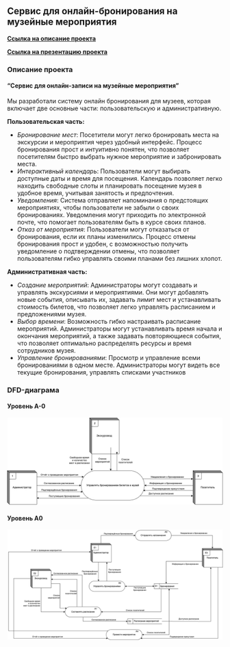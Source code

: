 ## Сервис для онлайн-бронирования на музейные мероприятия

__[Ссылка на описание проекта](https://docs.google.com/document/d/1N4tA8orNVyPw6VMPOvsmKgbxo0R3apCk-vhQ8mMfi0E/edit?usp=sharing)__

__[Ссылка на презентацию проекта](./SmartSocial-dfd.pdf)__

### Описание проекта
#### “​​Сервис для онлайн-записи на музейные мероприятия”

Мы разработали систему онлайн бронирования для музеев, которая включает две основные части: пользовательскую и административную.

**Пользовательская часть:**
* *Бронирование мест*: Посетители могут легко бронировать места на экскурсии и мероприятия через удобный интерфейс. Процесс бронирования прост и интуитивно понятен, что позволяет посетителям быстро выбрать нужное мероприятие и забронировать места.
* *Интерактивный календарь*: Пользователи могут выбирать доступные даты и время для посещения. Календарь позволяет легко находить свободные слоты и планировать посещение музея в удобное время, учитывая занятость и предпочтения.
* *Уведомления*: Система отправляет напоминания о предстоящих мероприятиях, чтобы пользователи не забыли о своих бронированиях. Уведомления могут приходить по электронной почте, что помогает пользователям быть в курсе своих планов.
* *Отказ от мероприятия*: Пользователи могут отказаться от бронирования, если их планы изменились. Процесс отмены бронирования прост и удобен, с возможностью получить уведомление о подтверждении отмены, что позволяет пользователям гибко управлять своими планами без лишних хлопот.

**Административная часть:**
* *Создание мероприятий*: Администраторы могут создавать и управлять экскурсиями и мероприятиями. Они могут добавлять новые события, описывать их, задавать лимит мест и устанавливать стоимость билетов, что позволяет легко управлять расписанием и предложениями музея.
* *Выбор времени*: Возможность гибко настраивать расписание мероприятий. Администраторы могут устанавливать время начала и окончания мероприятий, а также задавать повторяющиеся события, что позволяет оптимально распределять ресурсы и время сотрудников музея.
* *Управление бронированиями*: Просмотр и управление всеми бронированиями в одном месте. Администраторы могут видеть все текущие бронирования, управлять списками участников

### DFD-диаграма

#### Уровень A-0
![Уровень А-0](./pics/A-0_final.png)

#### Уровень А0
![Уровень А0](./pics/A0_final.png)
